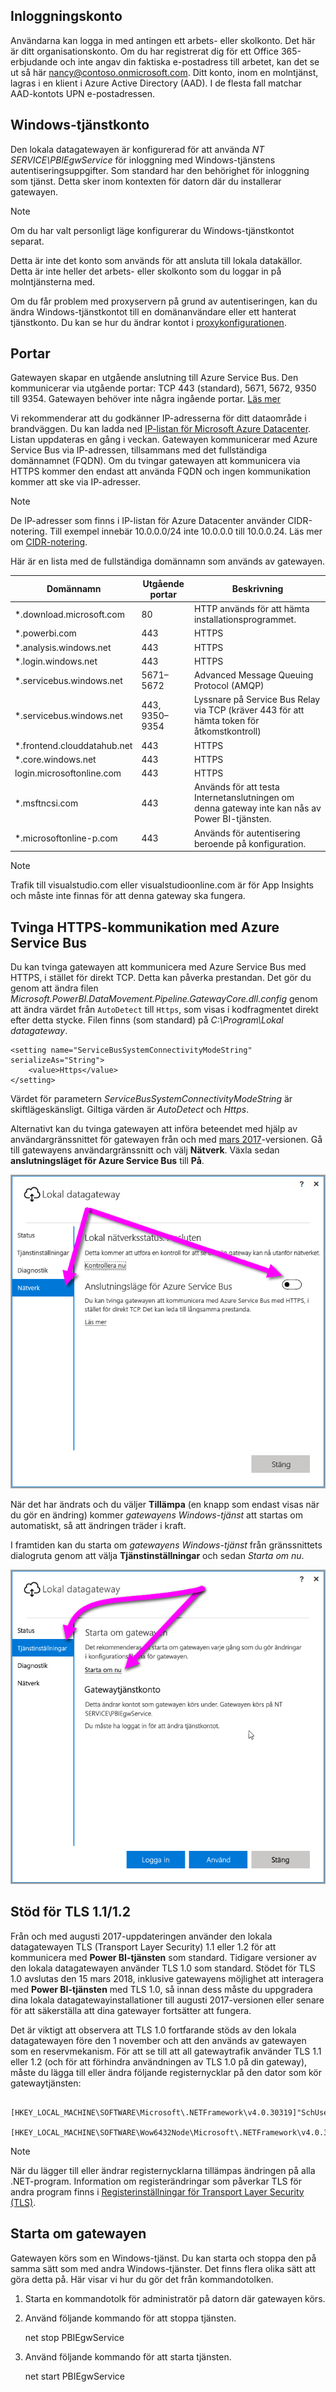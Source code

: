 ## <a name="sign-in-account"></a>Inloggningskonto
Användarna kan logga in med antingen ett arbets- eller skolkonto. Det här är ditt organisationskonto. Om du har registrerat dig för ett Office 365-erbjudande och inte angav din faktiska e-postadress till arbetet, kan det se ut så här nancy@contoso.onmicrosoft.com. Ditt konto, inom en molntjänst, lagras i en klient i Azure Active Directory (AAD). I de flesta fall matchar AAD-kontots UPN e-postadressen.

## <a name="windows-service-account"></a>Windows-tjänstkonto
Den lokala datagatewayen är konfigurerad för att använda *NT SERVICE\PBIEgwService* för inloggning med Windows-tjänstens autentiseringsuppgifter. Som standard har den behörighet för inloggning som tjänst. Detta sker inom kontexten för datorn där du installerar gatewayen.

> [!NOTE]
> Om du har valt personligt läge konfigurerar du Windows-tjänstkontot separat.
> 
> 

Detta är inte det konto som används för att ansluta till lokala datakällor.  Detta är inte heller det arbets- eller skolkonto som du loggar in på molntjänsterna med.

Om du får problem med proxyservern på grund av autentiseringen, kan du ändra Windows-tjänstkontot till en domänanvändare eller ett hanterat tjänstkonto. Du kan se hur du ändrar kontot i [proxykonfigurationen](../service-gateway-proxy.md#changing-the-gateway-service-account-to-a-domain-user).

## <a name="ports"></a>Portar
Gatewayen skapar en utgående anslutning till Azure Service Bus. Den kommunicerar via utgående portar: TCP 443 (standard), 5671, 5672, 9350 till 9354.  Gatewayen behöver inte några ingående portar. [Läs mer](https://azure.microsoft.com/documentation/articles/service-bus-fundamentals-hybrid-solutions/)

Vi rekommenderar att du godkänner IP-adresserna för ditt dataområde i brandväggen. Du kan ladda ned [IP-listan för Microsoft Azure Datacenter](https://www.microsoft.com/download/details.aspx?id=41653). Listan uppdateras en gång i veckan. Gatewayen kommunicerar med Azure Service Bus via IP-adressen, tillsammans med det fullständiga domännamnet (FQDN). Om du tvingar gatewayen att kommunicera via HTTPS kommer den endast att använda FQDN och ingen kommunikation kommer att ske via IP-adresser.

> [!NOTE]
> De IP-adresser som finns i IP-listan för Azure Datacenter använder CIDR-notering. Till exempel innebär 10.0.0.0/24 inte 10.0.0.0 till 10.0.0.24. Läs mer om [CIDR-notering](http://whatismyipaddress.com/cidr).
> 
> 

Här är en lista med de fullständiga domännamn som används av gatewayen.

| Domännamn | Utgående portar | Beskrivning |
| --- | --- | --- |
| *.download.microsoft.com |80 |HTTP används för att hämta installationsprogrammet. |
| *.powerbi.com |443 |HTTPS |
| *.analysis.windows.net |443 |HTTPS |
| *.login.windows.net |443 |HTTPS |
| *.servicebus.windows.net |5671–5672 |Advanced Message Queuing Protocol (AMQP) |
| *.servicebus.windows.net |443, 9350–9354 |Lyssnare på Service Bus Relay via TCP (kräver 443 för att hämta token för åtkomstkontroll) |
| *.frontend.clouddatahub.net |443 |HTTPS |
| *.core.windows.net |443 |HTTPS |
| login.microsoftonline.com |443 |HTTPS |
| *.msftncsi.com |443 |Används för att testa Internetanslutningen om denna gateway inte kan nås av Power BI-tjänsten. |
| *.microsoftonline-p.com |443 |Används för autentisering beroende på konfiguration. |

> [!NOTE]
> Trafik till visualstudio.com eller visualstudioonline.com är för App Insights och måste inte finnas för att denna gateway ska fungera.
> 
> 

## <a name="forcing-https-communication-with-azure-service-bus"></a>Tvinga HTTPS-kommunikation med Azure Service Bus
Du kan tvinga gatewayen att kommunicera med Azure Service Bus med HTTPS, i stället för direkt TCP. Detta kan påverka prestandan. Det gör du genom att ändra filen *Microsoft.PowerBI.DataMovement.Pipeline.GatewayCore.dll.config* genom att ändra värdet från `AutoDetect` till `Https`, som visas i kodfragmentet direkt efter detta stycke. Filen finns (som standard) på *C:\Program\Lokal datagateway*.

```
<setting name="ServiceBusSystemConnectivityModeString" serializeAs="String">
    <value>Https</value>
</setting>
```

Värdet för parametern *ServiceBusSystemConnectivityModeString* är skiftlägeskänsligt. Giltiga värden är *AutoDetect* och *Https*.

Alternativt kan du tvinga gatewayen att införa beteendet med hjälp av användargränssnittet för gatewayen från och med [mars 2017](https://powerbi.microsoft.com/blog/power-bi-gateways-march-update/)-versionen. Gå till gatewayens användargränssnitt och välj **Nätverk**. Växla sedan **anslutningsläget för Azure Service Bus** till **På**.

![](./media/gateway-onprem-accounts-ports-more/gw-onprem_01.png)

När det har ändrats och du väljer **Tillämpa** (en knapp som endast visas när du gör en ändring) kommer *gatewayens Windows-tjänst* att startas om automatiskt, så att ändringen träder i kraft.

I framtiden kan du starta om *gatewayens Windows-tjänst* från gränssnittets dialogruta genom att välja **Tjänstinställningar** och sedan *Starta om nu*.

![](./media/gateway-onprem-accounts-ports-more/gw-onprem_02.png)

## <a name="support-for-tls-1112"></a>Stöd för TLS 1.1/1.2
Från och med augusti 2017-uppdateringen använder den lokala datagatewayen TLS (Transport Layer Security) 1.1 eller 1.2 för att kommunicera med **Power BI-tjänsten** som standard. Tidigare versioner av den lokala datagatewayen använder TLS 1.0 som standard. Stödet för TLS 1.0 avslutas den 15 mars 2018, inklusive gatewayens möjlighet att interagera med **Power BI-tjänsten** med TLS 1.0, så innan dess måste du uppgradera dina lokala datagatewayinstallationer till augusti 2017-versionen eller senare för att säkerställa att dina gatewayer fortsätter att fungera.

Det är viktigt att observera att TLS 1.0 fortfarande stöds av den lokala datagatewayen före den 1 november och att den används av gatewayen som en reservmekanism. För att se till att all gatewaytrafik använder TLS 1.1 eller 1.2 (och för att förhindra användningen av TLS 1.0 på din gateway), måste du lägga till eller ändra följande registernycklar på den dator som kör gatewaytjänsten:

        [HKEY_LOCAL_MACHINE\SOFTWARE\Microsoft\.NETFramework\v4.0.30319]"SchUseStrongCrypto"=dword:00000001
        [HKEY_LOCAL_MACHINE\SOFTWARE\Wow6432Node\Microsoft\.NETFramework\v4.0.30319]"SchUseStrongCrypto"=dword:00000001

> [!NOTE]
> När du lägger till eller ändrar registernycklarna tillämpas ändringen på alla .NET-program. Information om registerändringar som påverkar TLS för andra program finns i [Registerinställningar för Transport Layer Security (TLS)](https://docs.microsoft.com/windows-server/security/tls/tls-registry-settings).
> 
> 

## <a name="how-to-restart-the-gateway"></a>Starta om gatewayen
Gatewayen körs som en Windows-tjänst. Du kan starta och stoppa den på samma sätt som med andra Windows-tjänster. Det finns flera olika sätt att göra detta på. Här visar vi hur du gör det från kommandotolken.

1. Starta en kommandotolk för administratör på datorn där gatewayen körs.
2. Använd följande kommando för att stoppa tjänsten.
   
   net stop PBIEgwService
3. Använd följande kommando för att starta tjänsten.
   
   net start PBIEgwService

